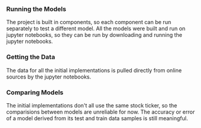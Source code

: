 ### Running the Models

The project is built in components, so each component can be run separately to test a different model. All the models were built and run on jupyter notebooks, so they can be run by downloading and running the jupyter notebooks.

### Getting the Data

The data for all the initial implementations is pulled directly from online sources by the jupyter notebooks.

### Comparing Models

The initial implementations don't all use the same stock ticker, so the comparisions between models are unreliable for now. The accuracy or error of a model derived from its test and train data samples is still meaningful.
